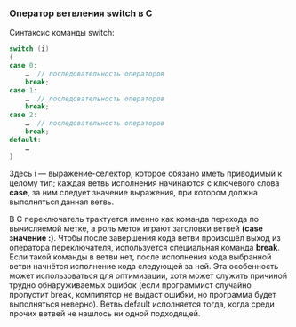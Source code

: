 ### Оператор ветвления switch в С ###

Cинтаксис команды switch:
```c
switch (i)
{
case 0:
    …  // последовательность операторов
    break;
case 1: 
    …  // последовательность операторов
    break;
case 2: 
    …  // последовательность операторов
    break;
default:
    …
}
```
Здесь i — выражение-селектор, которое обязано иметь приводимый к целому тип; каждая ветвь исполнения начинаются с ключевого 
слова **case**, за ним следует значение выражения, при котором должна выполняться данная ветвь.

В С переключатель трактуется именно как команда перехода по вычисляемой метке, а роль меток играют заголовки ветвей **(case 
значение :)**. Чтобы после завершения кода ветви произошёл выход из оператора переключателя, используется специальная команда 
**break**. Если такой команды в ветви нет, после исполнения кода выбранной ветви начнётся исполнение кода следующей за ней. Эта 
особенность может использоваться для оптимизации, хотя может служить причиной трудно обнаруживаемых ошибок (если программист 
случайно пропустит break, компилятор не выдаст ошибки, но программа будет выполняться неверно). Ветвь default исполняется 
тогда, когда среди прочих ветвей не нашлось ни одной подходящей.
